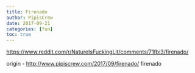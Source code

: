 ```yaml
---
title: Firenado
author: PipisCrew
date: 2017-09-21
categories: [fun]
toc: true
---
```


https://www.reddit.com/r/NatureIsFuckingLit/comments/71fbi3/firenado/

origin - http://www.pipiscrew.com/2017/09/firenado/ firenado